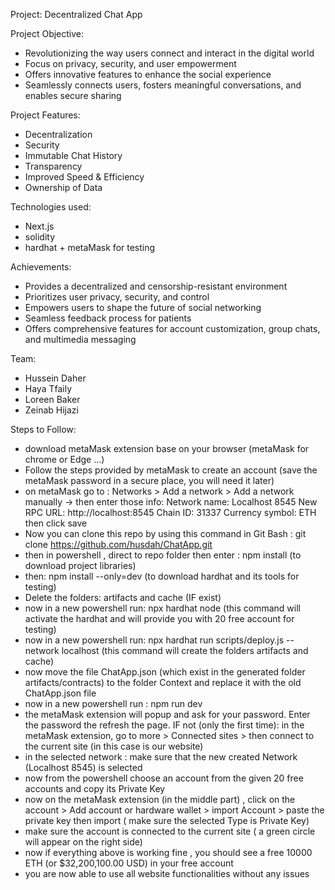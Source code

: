 Project: Decentralized Chat App

Project Objective:
- Revolutionizing the way users connect and interact in the digital world
- Focus on privacy, security, and user empowerment
- Offers innovative features to enhance the social experience
- Seamlessly connects users, fosters meaningful conversations, and enables secure sharing

Project Features:
- Decentralization
- Security
- Immutable Chat History
- Transparency
- Improved Speed & Efficiency
- Ownership of Data

Technologies used:
- Next.js
- solidity
- hardhat + metaMask for testing

Achievements:
- Provides a decentralized and censorship-resistant environment
- Prioritizes user privacy, security, and control
- Empowers users to shape the future of social networking
- Seamless feedback process for patients
- Offers comprehensive features for account customization, group chats, and multimedia messaging

Team:
- Hussein Daher
- Haya Tfaily
- Loreen Baker
- Zeinab Hijazi

Steps to Follow:
- download metaMask extension base on your browser (metaMask for chrome or Edge ...)
- Follow the steps provided by metaMask to create an account (save the metaMask password in a secure place, you will need it later)
- on metaMask go to : Networks > Add a network > Add a network manually -> then enter those info:
  Network name: Localhost 8545
  New RPC URL: http://localhost:8545
  Chain ID: 31337
  Currency symbol: ETH
then click save
- Now you can clone this repo by using this command in Git Bash : git clone https://github.com/husdah/ChatApp.git 
- then in powershell , direct to repo folder then enter : npm install       (to download project libraries)
- then: npm install --only=dev       (to download hardhat and its tools for testing)
- Delete the folders: artifacts and cache (IF exist)
- now in a new powershell run: npx hardhat node     (this command will activate the hardhat and will provide you with 20 free account for testing)
- now in a new powershell run: npx hardhat run scripts/deploy.js --network localhost    (this command will create the folders artifacts and cache)
- now move the file ChatApp.json (which exist in the generated folder artifacts/contracts) to the folder Context and replace it with the old ChatApp.json file
- now in a new powershell run : npm run dev
- the metaMask extension will popup and ask for your password. Enter the password the refresh the page. IF not (only the first time): in the metaMask extension, go to more > Connected sites > then connect to the current site (in this case is our website)
- in the selected network : make sure that the new created Network (Localhost 8545) is selected
- now from the powershell choose an account from the given 20 free accounts and copy its Private Key
- now on the metaMask extension (in the middle part) , click on the account > Add account or hardware wallet > import Account > paste the private key then import ( make sure the selected Type is Private Key)
- make sure the account is connected to the current site ( a green circle will appear on the right side)
- now if everything above is working fine , you should see a free 10000 ETH (or $32,200,100.00 USD) in your free account 
- you are now able to use all website functionalities without any issues
